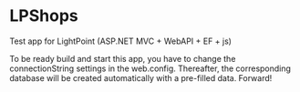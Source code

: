 # LPShops
Test app for LightPoint (ASP.NET MVC + WebAPI + EF + js)

To be ready build and start this app, you have to change the connectionString settings in the web.config.
Thereafter, the corresponding database will be created automatically with a pre-filled data.
Forward!
